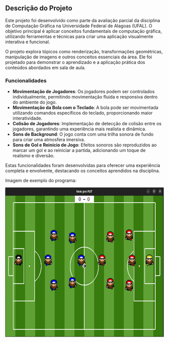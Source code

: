 


## Descrição do Projeto

Este projeto foi desenvolvido como parte da avaliação parcial da disciplina de Computação Gráfica na Universidade Federal de Alagoas (UFAL). O objetivo principal é aplicar conceitos fundamentais de computação gráfica, utilizando ferramentas e técnicas para criar uma aplicação visualmente interativa e funcional.

O projeto explora tópicos como renderização, transformações geométricas, manipulação de imagens e outros conceitos essenciais da área. Ele foi projetado para demonstrar o aprendizado e a aplicação prática dos conteúdos abordados em sala de aula.

### Funcionalidades

- **Movimentação de Jogadores**: Os jogadores podem ser controlados individualmente, permitindo movimentação fluida e responsiva dentro do ambiente do jogo.
- **Movimentação da Bola com o Teclado**: A bola pode ser movimentada utilizando comandos específicos do teclado, proporcionando maior interatividade.
- **Colisão de Jogadores**: Implementação de detecção de colisão entre os jogadores, garantindo uma experiência mais realista e dinâmica.
- **Sons de Background**: O jogo conta com uma trilha sonora de fundo para criar uma atmosfera imersiva.
- **Sons de Gol e Reinício de Jogo**: Efeitos sonoros são reproduzidos ao marcar um gol e ao reiniciar a partida, adicionando um toque de realismo e diversão.

Estas funcionalidades foram desenvolvidas para oferecer uma experiência completa e envolvente, destacando os conceitos aprendidos na disciplina.


Imagem de exemplo do programa:

<p align="center">
  <a href="" rel="noopener">
 <img width=650x height=475px src="asset/image.png" alt="Project logo"></a>
</p>
